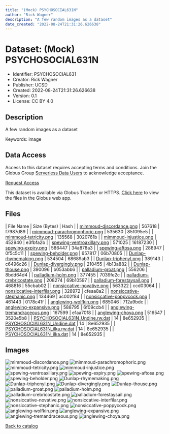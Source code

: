 ```yaml
---
title: "(Mock) PSYCHOSOCIAL631N"
author: "Rick Wagner"
description: "A few random images as a dataset"
date_created: "2022-08-24T21:31:26.626638"
---
```

# Dataset: (Mock) PSYCHOSOCIAL631N
- Identifier: PSYCHOSOCIAL631
- Creator: Rick Wagner
- Publisher: UCSD
- Created: 2022-08-24T21:31:26.626638
- Version: 0.1
- License: CC BY 4.0


## Description
A few random images as a dataset

Keywords: image


## Data Access
Access to this dataset requires accepting terms and conditions. Join the Globus Group [Serverless Data Users](https://app.globus.org/groups/260da91f-3496-11ed-b941-972795fc9504) to acknowledge acceptance.

[Request Access](https://app.globus.org/groups/260da91f-3496-11ed-b941-972795fc9504/join)

This dataset is available via Globus Transfer or HTTPS.
[Click here](https://app.globus.org/file-manager?origin_id=527fe9c0-5782-4a2a-a097-ea2f06fe68aba&origin_path=/allusers/PSYCHOSOCIAL631/) to view the files in the Globus web app.


## Files

| File Name | Size (Bytes) | Hash |
| [mimmoud-discordance.png](https://g-079c7d.ca528.03c0.data.globus.org/allusers/PSYCHOSOCIAL631/mimmoud-discordance.png) | 567618 | f7987d89 |
| [mimmoud-parachromophoric.png](https://g-079c7d.ca528.03c0.data.globus.org/allusers/PSYCHOSOCIAL631/mimmoud-parachromophoric.png) | 535630 | 85f095e5 |
| [mimmoud-tetricity.png](https://g-079c7d.ca528.03c0.data.globus.org/allusers/PSYCHOSOCIAL631/mimmoud-tetricity.png) | 135568 | 3020761b |
| [mimmoud-injustice.png](https://g-079c7d.ca528.03c0.data.globus.org/allusers/PSYCHOSOCIAL631/mimmoud-injustice.png) | 452940 | e3fbfa2b |
| [spewing-ventroaxillary.png](https://g-079c7d.ca528.03c0.data.globus.org/allusers/PSYCHOSOCIAL631/spewing-ventroaxillary.png) | 571025 | 16187230 |
| [spewing-expiry.png](https://g-079c7d.ca528.03c0.data.globus.org/allusers/PSYCHOSOCIAL631/spewing-expiry.png) | 586447 | 34a878a3 |
| [spewing-aftosa.png](https://g-079c7d.ca528.03c0.data.globus.org/allusers/PSYCHOSOCIAL631/spewing-aftosa.png) | 288947 | 0f5c5c11 |
| [spewing-beholder.png](https://g-079c7d.ca528.03c0.data.globus.org/allusers/PSYCHOSOCIAL631/spewing-beholder.png) | 657817 | 06b70805 |
| [Dunlap-rhymemaking.png](https://g-079c7d.ca528.03c0.data.globus.org/allusers/PSYCHOSOCIAL631/Dunlap-rhymemaking.png) | 534504 | 68689ab3 |
| [Dunlap-triphenyl.png](https://g-079c7d.ca528.03c0.data.globus.org/allusers/PSYCHOSOCIAL631/Dunlap-triphenyl.png) | 389143 | c6496c26 |
| [Dunlap-divergingly.png](https://g-079c7d.ca528.03c0.data.globus.org/allusers/PSYCHOSOCIAL631/Dunlap-divergingly.png) | 210455 | 4b13a882 |
| [Dunlap-thouse.png](https://g-079c7d.ca528.03c0.data.globus.org/allusers/PSYCHOSOCIAL631/Dunlap-thouse.png) | 390096 | b053abb6 |
| [palladium-groat.png](https://g-079c7d.ca528.03c0.data.globus.org/allusers/PSYCHOSOCIAL631/palladium-groat.png) | 556206 | 8bdd64d4 |
| [palladium-holm.png](https://g-079c7d.ca528.03c0.data.globus.org/allusers/PSYCHOSOCIAL631/palladium-holm.png) | 377455 | 7039fe2c |
| [palladium-crebricostate.png](https://g-079c7d.ca528.03c0.data.globus.org/allusers/PSYCHOSOCIAL631/palladium-crebricostate.png) | 208274 | 69b10597 |
| [palladium-forestaysail.png](https://g-079c7d.ca528.03c0.data.globus.org/allusers/PSYCHOSOCIAL631/palladium-forestaysail.png) | 468816 | 55cbab02 |
| [nonsiccative-novative.png](https://g-079c7d.ca528.03c0.data.globus.org/allusers/PSYCHOSOCIAL631/nonsiccative-novative.png) | 563322 | ccd03064 |
| [nonsiccative-interfilar.png](https://g-079c7d.ca528.03c0.data.globus.org/allusers/PSYCHOSOCIAL631/nonsiccative-interfilar.png) | 328972 | cfeaa8a2 |
| [nonsiccative-stephanic.png](https://g-079c7d.ca528.03c0.data.globus.org/allusers/PSYCHOSOCIAL631/nonsiccative-stephanic.png) | 134469 | ac002f84 |
| [nonsiccative-poppycock.png](https://g-079c7d.ca528.03c0.data.globus.org/allusers/PSYCHOSOCIAL631/nonsiccative-poppycock.png) | 461443 | 0178c41f |
| [anglewing-wolfkin.png](https://g-079c7d.ca528.03c0.data.globus.org/allusers/PSYCHOSOCIAL631/anglewing-wolfkin.png) | 685046 | 712a9bdc |
| [anglewing-expansive.png](https://g-079c7d.ca528.03c0.data.globus.org/allusers/PSYCHOSOCIAL631/anglewing-expansive.png) | 588795 | 6f09ccb4 |
| [anglewing-tremandraceous.png](https://g-079c7d.ca528.03c0.data.globus.org/allusers/PSYCHOSOCIAL631/anglewing-tremandraceous.png) | 167599 | e1aa70f8 |
| [anglewing-choya.png](https://g-079c7d.ca528.03c0.data.globus.org/allusers/PSYCHOSOCIAL631/anglewing-choya.png) | 516547 | 3520e5b8 |
| [PSYCHOSOCIAL631N_Undine.rw.dat](https://g-079c7d.ca528.03c0.data.globus.org/allusers/PSYCHOSOCIAL631/PSYCHOSOCIAL631N_Undine.rw.dat) | 14 | 8e652935 |
| [PSYCHOSOCIAL631N_Undine.dat](https://g-079c7d.ca528.03c0.data.globus.org/allusers/PSYCHOSOCIAL631/PSYCHOSOCIAL631N_Undine.dat) | 14 | 8e652935 |
| [PSYCHOSOCIAL631N_ilka.rw.dat](https://g-079c7d.ca528.03c0.data.globus.org/allusers/PSYCHOSOCIAL631/PSYCHOSOCIAL631N_ilka.rw.dat) | 14 | 8e652935 |
| [PSYCHOSOCIAL631N_ilka.dat](https://g-079c7d.ca528.03c0.data.globus.org/allusers/PSYCHOSOCIAL631/PSYCHOSOCIAL631N_ilka.dat) | 14 | 8e652935 |


## Images
![mimmoud-discordance.png](https://g-079c7d.ca528.03c0.data.globus.org/allusers/PSYCHOSOCIAL631/mimmoud-discordance.png) ![mimmoud-parachromophoric.png](https://g-079c7d.ca528.03c0.data.globus.org/allusers/PSYCHOSOCIAL631/mimmoud-parachromophoric.png) ![mimmoud-tetricity.png](https://g-079c7d.ca528.03c0.data.globus.org/allusers/PSYCHOSOCIAL631/mimmoud-tetricity.png) ![mimmoud-injustice.png](https://g-079c7d.ca528.03c0.data.globus.org/allusers/PSYCHOSOCIAL631/mimmoud-injustice.png) ![spewing-ventroaxillary.png](https://g-079c7d.ca528.03c0.data.globus.org/allusers/PSYCHOSOCIAL631/spewing-ventroaxillary.png) ![spewing-expiry.png](https://g-079c7d.ca528.03c0.data.globus.org/allusers/PSYCHOSOCIAL631/spewing-expiry.png) ![spewing-aftosa.png](https://g-079c7d.ca528.03c0.data.globus.org/allusers/PSYCHOSOCIAL631/spewing-aftosa.png) ![spewing-beholder.png](https://g-079c7d.ca528.03c0.data.globus.org/allusers/PSYCHOSOCIAL631/spewing-beholder.png) ![Dunlap-rhymemaking.png](https://g-079c7d.ca528.03c0.data.globus.org/allusers/PSYCHOSOCIAL631/Dunlap-rhymemaking.png) ![Dunlap-triphenyl.png](https://g-079c7d.ca528.03c0.data.globus.org/allusers/PSYCHOSOCIAL631/Dunlap-triphenyl.png) ![Dunlap-divergingly.png](https://g-079c7d.ca528.03c0.data.globus.org/allusers/PSYCHOSOCIAL631/Dunlap-divergingly.png) ![Dunlap-thouse.png](https://g-079c7d.ca528.03c0.data.globus.org/allusers/PSYCHOSOCIAL631/Dunlap-thouse.png) ![palladium-groat.png](https://g-079c7d.ca528.03c0.data.globus.org/allusers/PSYCHOSOCIAL631/palladium-groat.png) ![palladium-holm.png](https://g-079c7d.ca528.03c0.data.globus.org/allusers/PSYCHOSOCIAL631/palladium-holm.png) ![palladium-crebricostate.png](https://g-079c7d.ca528.03c0.data.globus.org/allusers/PSYCHOSOCIAL631/palladium-crebricostate.png) ![palladium-forestaysail.png](https://g-079c7d.ca528.03c0.data.globus.org/allusers/PSYCHOSOCIAL631/palladium-forestaysail.png) ![nonsiccative-novative.png](https://g-079c7d.ca528.03c0.data.globus.org/allusers/PSYCHOSOCIAL631/nonsiccative-novative.png) ![nonsiccative-interfilar.png](https://g-079c7d.ca528.03c0.data.globus.org/allusers/PSYCHOSOCIAL631/nonsiccative-interfilar.png) ![nonsiccative-stephanic.png](https://g-079c7d.ca528.03c0.data.globus.org/allusers/PSYCHOSOCIAL631/nonsiccative-stephanic.png) ![nonsiccative-poppycock.png](https://g-079c7d.ca528.03c0.data.globus.org/allusers/PSYCHOSOCIAL631/nonsiccative-poppycock.png) ![anglewing-wolfkin.png](https://g-079c7d.ca528.03c0.data.globus.org/allusers/PSYCHOSOCIAL631/anglewing-wolfkin.png) ![anglewing-expansive.png](https://g-079c7d.ca528.03c0.data.globus.org/allusers/PSYCHOSOCIAL631/anglewing-expansive.png) ![anglewing-tremandraceous.png](https://g-079c7d.ca528.03c0.data.globus.org/allusers/PSYCHOSOCIAL631/anglewing-tremandraceous.png) ![anglewing-choya.png](https://g-079c7d.ca528.03c0.data.globus.org/allusers/PSYCHOSOCIAL631/anglewing-choya.png) 

[Back to catalog](./)

